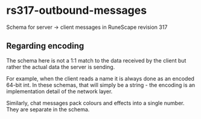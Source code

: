# rs317-outbound-messages

Schema for server -> client messages in RuneScape revision 317

## Regarding encoding

The schema here is not a 1:1 match to the data received by the client but rather the actual data the server is sending.

For example, when the client reads a name it is always done as an encoded 64-bit int. In these schemas, that will simply be a string - the encoding is an implementation detail of the network layer.

Similarly, chat messages pack colours and effects into a single number. They are separate in the schema.